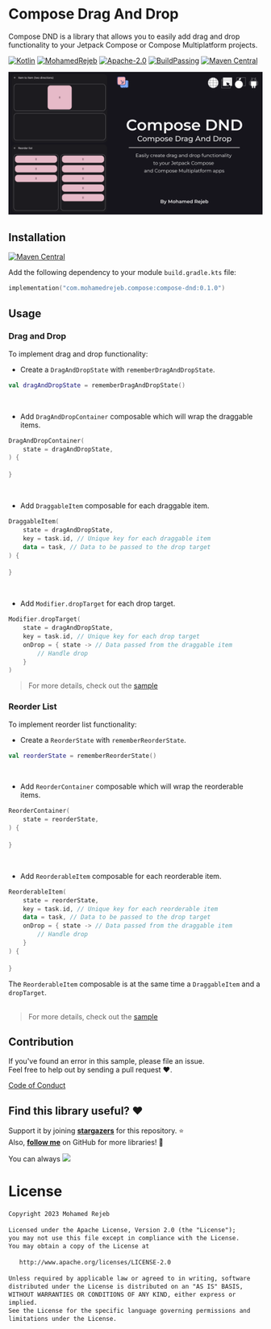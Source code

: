 # Compose Drag And Drop

Compose DND is a library that allows you to easily add drag and drop functionality to your Jetpack Compose or Compose Multiplatform projects.


[![Kotlin](https://img.shields.io/badge/kotlin-1.9.21-blue.svg?logo=kotlin)](http://kotlinlang.org)
[![MohamedRejeb](https://raw.githubusercontent.com/MohamedRejeb/MohamedRejeb/main/badges/mohamedrejeb.svg)](https://github.com/MohamedRejeb)
[![Apache-2.0](https://img.shields.io/badge/License-Apache%202.0-green.svg)](https://opensource.org/licenses/Apache-2.0)
[![BuildPassing](https://shields.io/badge/build-passing-brightgreen)](https://github.com/MohamedRejeb/compose-dnd/actions)
[![Maven Central](https://img.shields.io/maven-central/v/com.mohamedrejeb.compose/compose-dnd)](https://search.maven.org/search?q=g:%22com.mohamedrejeb.compose%22%20AND%20a:%compose-dnd%22)

![Compose DND thumbnail](docs/images/thumbnail.png)

## Installation

[![Maven Central](https://img.shields.io/maven-central/v/com.mohamedrejeb.compose/compose-dnd)](https://search.maven.org/search?q=g:%22com.mohamedrejeb.compose%22%20AND%20a:%compose-dnd%22)

Add the following dependency to your module `build.gradle.kts` file:

```kotlin
implementation("com.mohamedrejeb.compose:compose-dnd:0.1.0")
```

## Usage

### Drag and Drop

To implement drag and drop functionality:
- Create a `DragAndDropState` with `rememberDragAndDropState`.

```kotlin
val dragAndDropState = rememberDragAndDropState()
```
<br>

- Add `DragAndDropContainer` composable which will wrap the draggable items.

```kotlin
DragAndDropContainer(
    state = dragAndDropState,
) {

}
```
<br>

- Add `DraggableItem` composable for each draggable item.

```kotlin
DraggableItem(
    state = dragAndDropState,
    key = task.id, // Unique key for each draggable item
    data = task, // Data to be passed to the drop target
) {

}
```
<br>

- Add `Modifier.dropTarget` for each drop target.

```kotlin
Modifier.dropTarget(
    state = dragAndDropState,
    key = task.id, // Unique key for each drop target
    onDrop = { state -> // Data passed from the draggable item
        // Handle drop
    }
)
```

> For more details, check out the [sample](https://github.com/MohamedRejeb/compose-dnd/tree/main/sample/common/src/commonMain/kotlin)

### Reorder List

To implement reorder list functionality:

- Create a `ReorderState` with `rememberReorderState`.

```kotlin
val reorderState = rememberReorderState()
```
<br>

- Add `ReorderContainer` composable which will wrap the reorderable items.

```kotlin
ReorderContainer(
    state = reorderState,
) {

}
```
<br>

- Add `ReorderableItem` composable for each reorderable item.

```kotlin
ReorderableItem(
    state = reorderState,
    key = task.id, // Unique key for each reorderable item
    data = task, // Data to be passed to the drop target
    onDrop = { state -> // Data passed from the draggable item
        // Handle drop
    }
) {

}
```

The `ReorderableItem` composable is at the same time a `DraggableItem` and a `dropTarget`. <br><br>

> For more details, check out the [sample](https://github.com/MohamedRejeb/compose-dnd/tree/main/sample/common/src/commonMain/kotlin)

## Contribution
If you've found an error in this sample, please file an issue. <br>
Feel free to help out by sending a pull request :heart:.

[Code of Conduct](https://github.com/MohamedRejeb/Calf/blob/main/CODE_OF_CONDUCT.md)

## Find this library useful? :heart:
Support it by joining __[stargazers](https://github.com/MohamedRejeb/Calf/stargazers)__ for this repository. :star: <br>
Also, __[follow me](https://github.com/MohamedRejeb)__ on GitHub for more libraries! 🤩

You can always <a href="https://www.buymeacoffee.com/MohamedRejeb"><img src="https://img.buymeacoffee.com/button-api/?text=Buy me a coffee&emoji=&slug=MohamedRejeb&button_colour=FFDD00&font_colour=000000&font_family=Cookie&outline_colour=000000&coffee_colour=ffffff"></a>

# License
```
Copyright 2023 Mohamed Rejeb

Licensed under the Apache License, Version 2.0 (the "License");
you may not use this file except in compliance with the License.
You may obtain a copy of the License at

   http://www.apache.org/licenses/LICENSE-2.0

Unless required by applicable law or agreed to in writing, software
distributed under the License is distributed on an "AS IS" BASIS,
WITHOUT WARRANTIES OR CONDITIONS OF ANY KIND, either express or implied.
See the License for the specific language governing permissions and
limitations under the License.
```
